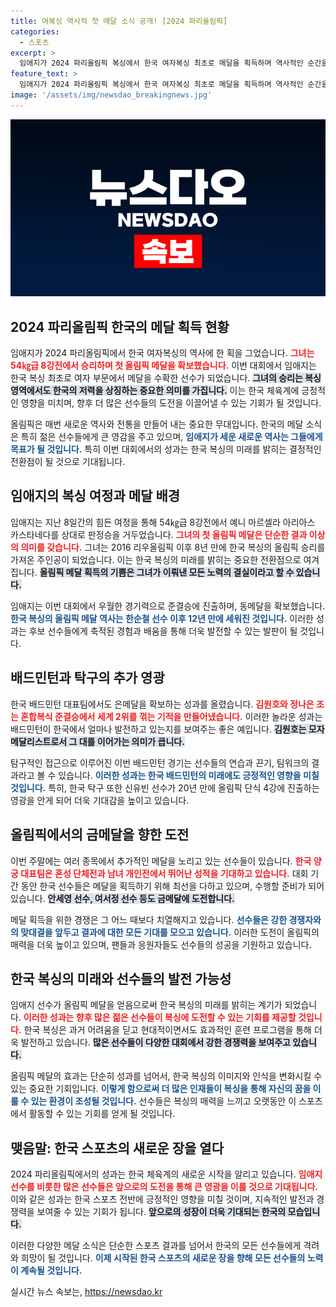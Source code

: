 ```yaml
---
title: 여복싱 역사적 첫 메달 소식 공개! [2024 파리올림픽]
categories:
  - 스포츠
excerpt: >
  임애지가 2024 파리올림픽 복싱에서 한국 여자복싱 최초로 메달을 획득하며 역사적인 순간을 만들었다. 주말에는 양궁과 배드민턴에서 추가 금메달이 기대된다!
feature_text: >
  임애지가 2024 파리올림픽 복싱에서 한국 여자복싱 최초로 메달을 획득하며 역사적인 순간을 만들었다. 주말에는 양궁과 배드민턴에서 추가 금메달이 기대된다!
image: '/assets/img/newsdao_breakingnews.jpg'
---
```


<p><img src="/assets/img/newsdao_breakingnews.jpg" alt="ranknews 속보" /></p>

<h2 data-ke-size="size26">2024 파리올림픽 한국의 메달 획득 현황</h2>

<p data-ke-size="size16"></p> 

<p>임애지가 2024 파리올림픽에서 한국 여자복싱의 역사에 한 획을 그었습니다. <b><span style="color: #ee2323;">그녀는 54㎏급 8강전에서 승리하며 첫 올림픽 메달을 확보했습니다.</span></b> 이번 대회에서 임애지는 한국 복싱 최초로 여자 부문에서 메달을 수확한 선수가 되었습니다. <b><span style="background-color: #21538527;">그녀의 승리는 복싱 영역에서도 한국의 저력을 상징하는 중요한 의미를 가집니다.</span></b> 이는 한국 체육계에 긍정적인 영향을 미치며, 향후 더 많은 선수들의 도전을 이끌어낼 수 있는 기회가 될 것입니다. </p>

<p data-ke-size="size16"></p> 

<p>올림픽은 매번 새로운 역사와 전통을 만들어 내는 중요한 무대입니다. 한국의 메달 소식은 특히 젊은 선수들에게 큰 영감을 주고 있으며, <b><span style="color: #1a5490;">임애지가 세운 새로운 역사는 그들에게 목표가 될 것입니다.</span></b> 특히 이번 대회에서의 성과는 한국 복싱의 미래를 밝히는 결정적인 전환점이 될 것으로 기대됩니다.</p>

<p data-ke-size="size16"></p> 

<h2 data-ke-size="size26">임애지의 복싱 여정과 메달 배경</h2>

<p data-ke-size="size16"></p> 

<p>임애지는 지난 8일간의 힘든 여정을 통해 54㎏급 8강전에서 예니 마르셀라 아리아스 카스타네다를 상대로 판정승을 거두었습니다. <b><span style="color: #ee2323;">그녀의 첫 올림픽 메달은 단순한 결과 이상의 의미를 갖습니다.</span></b> 그녀는 2016 리우올림픽 이후 8년 만에 한국 복싱의 올림픽 승리를 가져온 주인공이 되었습니다. 이는 한국 복싱의 미래를 밝히는 중요한 전환점으로 여겨집니다.  <b><span style="background-color: #21538527;">올림픽 메달 획득의 기쁨은 그녀가 이뤄낸 모든 노력의 결실이라고 할 수 있습니다.</span></b></p>

<p data-ke-size="size16"></p> 

<p>임애지는 이번 대회에서 우월한 경기력으로 준결승에 진출하며, 동메달을 확보했습니다. <b><span style="color: #1a5490;">한국 복싱의 올림픽 메달 역사는 한순철 선수 이후 12년 만에 세워진 것입니다.</span></b> 이러한 성과는 후보 선수들에게 축적된 경험과 배움을 통해 더욱 발전할 수 있는 발판이 될 것입니다.</p>

<p data-ke-size="size16"></p>

<h2 data-ke-size="size26">배드민턴과 탁구의 추가 영광</h2>

<p data-ke-size="size16"></p> 

<p>한국 배드민턴 대표팀에서도 은메달을 확보하는 성과를 올렸습니다. <b><span style="color: #ee2323;">김원호와 정나은 조는 혼합복식 준결승에서 세계 2위를 꺾는 기적을 만들어냈습니다.</span></b> 이러한 놀라운 성과는 배드민턴이 한국에서 얼마나 발전하고 있는지를 보여주는 좋은 예입니다. <b><span style="background-color: #21538527;">김원호는 모자 메달리스트로서 그 대를 이어가는 의미가 큽니다.</span></b></p>

<p data-ke-size="size16"></p>

<p>탐구적인 접근으로 이루어진 이번 배드민턴 경기는 선수들의 연습과 끈기, 팀워크의 결과라고 볼 수 있습니다. <b><span style="color: #1a5490;">이러한 성과는 한국 배드민턴의 미래에도 긍정적인 영향을 미칠 것입니다.</span></b> 특히, 한국 탁구 또한 신유빈 선수가 20년 만에 올림픽 단식 4강에 진출하는 영광을 안게 되어 더욱 기대감을 높이고 있습니다. </p>

<p data-ke-size="size16"></p>

<h2 data-ke-size="size26">올림픽에서의 금메달을 향한 도전</h2>

<p data-ke-size="size16"></p> 

<p>이번 주말에는 여러 종목에서 추가적인 메달을 노리고 있는 선수들이 있습니다. <b><span style="color: #ee2323;">한국 양궁 대표팀은 혼성 단체전과 남녀 개인전에서 뛰어난 성적을 기대하고 있습니다.</span></b> 대회 기간 동안 한국 선수들은 메달을 획득하기 위해 최선을 다하고 있으며, 수행할 준비가 되어 있습니다. <b><span style="background-color: #21538527;">안세영 선수, 여서정 선수 등도 금메달에 도전합니다.</span></b></p>

<p data-ke-size="size16"></p>

<p>메달 획득을 위한 경쟁은 그 어느 때보다 치열해지고 있습니다. <b><span style="color: #1a5490;">선수들은 강한 경쟁자와의 맞대결을 앞두고 결과에 대한 모든 기대를 모으고 있습니다.</span></b> 이러한 도전이 올림픽의 매력을 더욱 높이고 있으며, 팬들과 응원자들도 선수들의 성공을 기원하고 있습니다.</p>

<p data-ke-size="size16"></p>

<h2 data-ke-size="size26">한국 복싱의 미래와 선수들의 발전 가능성</h2>

<p data-ke-size="size16"></p> 

<p>임애지 선수가 올림픽 메달을 얻음으로써 한국 복싱의 미래를 밝히는 계기가 되었습니다. <b><span style="color: #ee2323;">이러한 성과는 향후 많은 젊은 선수들이 복싱에 도전할 수 있는 기회를 제공할 것입니다.</span></b> 한국 복싱은 과거 어려움을 딛고 현대적이면서도 효과적인 훈련 프로그램을 통해 더욱 발전하고 있습니다. <b><span style="background-color: #21538527;">많은 선수들이 다양한 대회에서 강한 경쟁력을 보여주고 있습니다.</span></b> </p>

<p data-ke-size="size16"></p>

<p>올림픽 메달의 효과는 단순히 성과를 넘어서, 한국 복싱의 이미지와 인식을 변화시킬 수 있는 중요한 기회입니다. <b><span style="color: #1a5490;">이렇게 함으로써 더 많은 인재들이 복싱을 통해 자신의 꿈을 이룰 수 있는 환경이 조성될 것입니다.</span></b> 선수들은 복싱의 매력을 느끼고 오랫동안 이 스포츠에서 활동할 수 있는 기회를 얻게 될 것입니다.</p>

<p data-ke-size="size16"></p>

<h2 data-ke-size="size26">맺음말: 한국 스포츠의 새로운 장을 열다</h2>

<p data-ke-size="size16"></p> 

<p>2024 파리올림픽에서의 성과는 한국 체육계의 새로운 시작을 알리고 있습니다. <b><span style="color: #ee2323;">임애지 선수를 비롯한 많은 선수들은 앞으로의 도전을 통해 큰 영광을 이룰 것으로 기대됩니다.</span></b> 이와 같은 성과는 한국 스포츠 전반에 긍정적인 영향을 미칠 것이며, 지속적인 발전과 경쟁력을 보여줄 수 있는 기회가 됩니다. <b><span style="background-color: #21538527;">앞으로의 성장이 더욱 기대되는 한국의 모습입니다.</span></b></p>

<p data-ke-size="size16"></p>

<p>이러한 다양한 메달 소식은 단순한 스포츠 결과를 넘어서 한국의 모든 선수들에게 격려와 희망이 될 것입니다. <b><span style="color: #1a5490;">이제 시작된 한국 스포츠의 새로운 장을 향해 모든 선수들의 노력이 계속될 것입니다.</span></b> </p>
실시간 뉴스 속보는, <a href="https://newsdao.kr" rel="dofollow">https://newsdao.kr</a>


